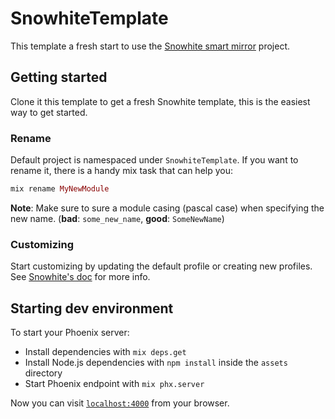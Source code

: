 # SnowhiteTemplate

This template a fresh start to use the [Snowhite smart mirror](https://github.com/nicklayb/snowhite) project.

## Getting started

Clone it this template to get a fresh Snowhite template, this is the easiest way to get started.

### Rename

Default project is namespaced under `SnowhiteTemplate`. If you want to rename it, there is a handy mix task that can help you:

```elixir
mix rename MyNewModule
```

**Note**: Make sure to sure a module casing (pascal case) when specifying the new name. (**bad**: `some_new_name`, **good**: `SomeNewName`)

### Customizing

Start customizing by updating the default profile or creating new profiles. See [Snowhite's doc](https://hexdocs.pm/snowhite) for more info.

## Starting dev environment

To start your Phoenix server:

  * Install dependencies with `mix deps.get`
  * Install Node.js dependencies with `npm install` inside the `assets` directory
  * Start Phoenix endpoint with `mix phx.server`

Now you can visit [`localhost:4000`](http://localhost:4000) from your browser.
